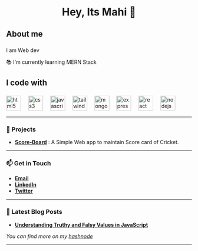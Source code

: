<h1 align="center">Hey, Its Mahi  👋</h1>

###


###

<h2 align="left">About me</h2>

###

<p align="left">I am Web dev</p>
<p align="left">📚 I'm currently learning  MERN Stack</p>


###

<h2 align="left">I code with</h2>

###

<div align="left">
  <img src="https://cdn.jsdelivr.net/gh/devicons/devicon/icons/html5/html5-original.svg" height="40" alt="html5 logo"  />
  <img width="12" />
  <img src="https://cdn.jsdelivr.net/gh/devicons/devicon/icons/css3/css3-original.svg" height="40" alt="css3 logo"  />
  <img width="12" />
  <img src="https://cdn.jsdelivr.net/gh/devicons/devicon/icons/javascript/javascript-original.svg" height="40" alt="javascript logo"  />
  <img width="12" />
  <img src="https://cdn.jsdelivr.net/gh/devicons/devicon/icons/tailwindcss/tailwindcss-original-wordmark.svg" height="40" alt="tailwindcss logo"  />
  <img width="12" />
  <img src="https://cdn.jsdelivr.net/gh/devicons/devicon/icons/mongodb/mongodb-original.svg" height="40" alt="mongodb logo"  />
  <img width="12" />
  <img src="https://cdn.jsdelivr.net/gh/devicons/devicon/icons/express/express-original.svg" height="40" alt="express logo"  />
  <img width="12" />
  <img src="https://cdn.jsdelivr.net/gh/devicons/devicon/icons/react/react-original.svg" height="40" alt="react logo"  />
  <img width="12" />
  <img src="https://cdn.jsdelivr.net/gh/devicons/devicon/icons/nodejs/nodejs-original.svg" height="40" alt="nodejs logo"  />
</div>

---

### 🚀 Projects

- **[Score-Board](https://github.com/Mahi-Teja/Score-Board)** : A Simple Web app to maintain Score card of Cricket.


---
### 📫 Get in Touch

- **[Email](mahineeli899@gmail.com)**
- **[LinkedIn](https://www.linkedin.com/in/mahi-teja-neeli-3b774a202/)**
- **[Twitter](https://x.com/Mahi_Neeli_)**

---

### 📝 Latest Blog Posts

- **[Understanding Truthy and Falsy Values in JavaScript](https://mahineeli.hashnode.dev/understanding-truthy-and-falsy-values-in-javascript)**


*You can find more on my [hashnode](https://hashnode.com/@mahineeli)*

---
